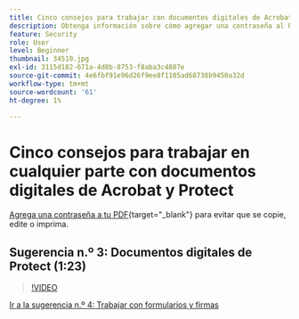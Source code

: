 ```yaml
---
title: Cinco consejos para trabajar con documentos digitales de Acrobat y Protect desde cualquier lugar
description: Obtenga información sobre cómo agregar una contraseña al PDF para evitar que se copie, edite o imprima
feature: Security
role: User
level: Beginner
thumbnail: 34510.jpg
exl-id: 3115d182-671a-4d8b-8753-f8aba3c4807e
source-git-commit: 4e6fbf91e96d26f9ee8f1105ad68738b9450a32d
workflow-type: tm+mt
source-wordcount: '61'
ht-degree: 1%

---
```


# Cinco consejos para trabajar en cualquier parte con documentos digitales de Acrobat y Protect

[Agrega una contraseña a tu PDF](https://www.adobe.com/es/acrobat/online/password-protect-pdf.html){target="_blank"} para evitar que se copie, edite o imprima.

## Sugerencia n.º 3: Documentos digitales de Protect (1:23)

>[!VIDEO](https://video.tv.adobe.com/v/34510?quality=12&learn=on&hidetitle=true)

[Ir a la sugerencia n.º 4: Trabajar con formularios y firmas](work-with-forms-and-signatures.md)